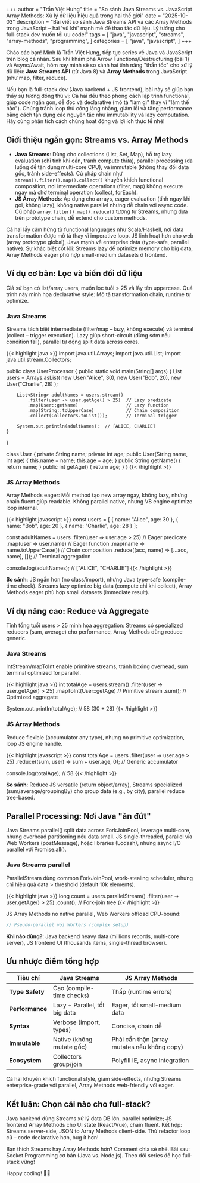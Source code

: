 +++
author = "Trần Việt Hưng"
title = "So sánh Java Streams vs. JavaScript Array Methods: Xử lý dữ liệu hiệu quả trong hai thế giới"
date = "2025-10-03"
description = "Bài viết so sánh Java Streams API và các Array Methods trong JavaScript – hai 'vũ khí' mạnh mẽ để thao tác dữ liệu. Lý tưởng cho full-stack dev muốn tối ưu code!"
tags = [
    "java",
    "javascript",
    "streams",
    "array-methods",
    "programming",
]
categories = [
    "java",
    "javascript",
]
+++

Chào các bạn! Mình là Trần Việt Hưng, tiếp tục series về Java và JavaScript trên blog cá nhân. Sau khi khám phá Arrow Functions/Destructuring (bài 1) và Async/Await, hôm nay mình sẽ so sánh hai tính năng "thần tốc" cho xử lý dữ liệu: **Java Streams API** (từ Java 8) và **Array Methods** trong JavaScript (như map, filter, reduce). 

Nếu bạn là full-stack dev (Java backend + JS frontend), bài này sẽ giúp bạn thấy sự tương đồng thú vị: Cả hai đều theo phong cách lập trình functional, giúp code ngắn gọn, dễ đọc và declarative (mô tả "làm gì" thay vì "làm thế nào"). Chúng tránh loop thủ công lằng nhằng, giảm lỗi và tăng performance bằng cách tận dụng các nguyên tắc như immutability và lazy computation. Hãy cùng phân tích cách chúng hoạt động và lợi ích thực tế nhé!

## Giới thiệu ngắn gọn: Streams vs. Array Methods

- **Java Streams**: Dùng cho collections (List, Set, Map), hỗ trợ lazy evaluation (chỉ tính khi cần, tránh compute thừa), parallel processing (đa luồng để tận dụng multi-core CPU), và immutable (không thay đổi data gốc, tránh side-effects). Cú pháp chain như `stream().filter().map().collect()` khuyến khích functional composition, nơi intermediate operations (filter, map) không execute ngay mà chờ terminal operation (collect, forEach).
- **JS Array Methods**: Áp dụng cho arrays, eager evaluation (tính ngay khi gọi, không lazy), không native parallel nhưng dễ chain với async code. Cú pháp `array.filter().map().reduce()` tương tự Streams, nhưng dựa trên prototype chain, dễ extend cho custom methods.

Cả hai lấy cảm hứng từ functional languages như Scala/Haskell, nơi data transformation được mô tả thay vì imperative loop. JS linh hoạt hơn cho web (array prototype global), Java mạnh về enterprise data (type-safe, parallel native). Sự khác biệt cốt lõi: Streams lazy để optimize memory cho big data, Array Methods eager phù hợp small-medium datasets ở frontend.

## Ví dụ cơ bản: Lọc và biến đổi dữ liệu

Giả sử bạn có list/array users, muốn lọc tuổi > 25 và lấy tên uppercase. Quá trình này minh họa declarative style: Mô tả transformation chain, runtime tự optimize.

### Java Streams
Streams tách biệt intermediate (filter/map – lazy, không execute) và terminal (collect – trigger execution). Lazy giúp short-circuit (dừng sớm nếu condition fail), parallel tự động split data across cores.

{{< highlight java >}}
import java.util.Arrays;
import java.util.List;
import java.util.stream.Collectors;

public class UserProcessor {
    public static void main(String[] args) {
        List<User> users = Arrays.asList(
            new User("Alice", 30),
            new User("Bob", 20),
            new User("Charlie", 28)
        );

        List<String> adultNames = users.stream()
            .filter(user -> user.getAge() > 25)  // Lazy predicate
            .map(User::getName)                  // Lazy function
            .map(String::toUpperCase)            // Chain composition
            .collect(Collectors.toList());       // Terminal trigger

        System.out.println(adultNames);  // [ALICE, CHARLIE]
    }
}

class User {
    private String name;
    private int age;
    public User(String name, int age) { this.name = name; this.age = age; }
    public String getName() { return name; }
    public int getAge() { return age; }
}
{{< /highlight >}}

### JS Array Methods
Array Methods eager: Mỗi method tạo new array ngay, không lazy, nhưng chain fluent giúp readable. Không parallel native, nhưng V8 engine optimize loop internal.

{{< highlight javascript >}}
const users = [
  { name: "Alice", age: 30 },
  { name: "Bob", age: 20 },
  { name: "Charlie", age: 28 }
];

const adultNames = users
  .filter(user => user.age > 25)     // Eager predicate
  .map(user => user.name)            // Eager function
  .map(name => name.toUpperCase())   // Chain composition
  .reduce((acc, name) => [...acc, name], []);  // Terminal aggregation

console.log(adultNames);  // ["ALICE", "CHARLIE"]
{{< /highlight >}}

**So sánh**: JS ngắn hơn (no class/import), nhưng Java type-safe (compile-time check). Streams lazy optimize big data (compute chỉ khi collect), Array Methods eager phù hợp small datasets (immediate result).

## Ví dụ nâng cao: Reduce và Aggregate

Tính tổng tuổi users > 25 minh họa aggregation: Streams có specialized reducers (sum, average) cho performance, Array Methods dùng reduce generic.

### Java Streams
IntStream/mapToInt enable primitive streams, tránh boxing overhead, sum terminal optimized for parallel.

{{< highlight java >}}
int totalAge = users.stream()
    .filter(user -> user.getAge() > 25)
    .mapToInt(User::getAge)  // Primitive stream
    .sum();                  // Optimized aggregate

System.out.println(totalAge);  // 58 (30 + 28)
{{< /highlight >}}

### JS Array Methods
Reduce flexible (accumulator any type), nhưng no primitive optimization, loop JS engine handle.

{{< highlight javascript >}}
const totalAge = users
  .filter(user => user.age > 25)
  .reduce((sum, user) => sum + user.age, 0);  // Generic accumulator

console.log(totalAge);  // 58
{{< /highlight >}}

**So sánh**: Reduce JS versatile (return object/array), Streams specialized (sum/average/groupingBy) cho group data (e.g., by city), parallel reduce tree-based.

## Parallel Processing: Nơi Java "ăn đứt"

Java Streams parallel() split data across ForkJoinPool, leverage multi-core, nhưng overhead partitioning nếu data small. JS single-threaded, parallel via Web Workers (postMessage), hoặc libraries (Lodash), nhưng async I/O parallel với Promise.all().

### Java Streams parallel
ParallelStream dùng common ForkJoinPool, work-stealing scheduler, nhưng chỉ hiệu quả data > threshold (default 10k elements).

{{< highlight java >}}
long count = users.parallelStream()
    .filter(user -> user.getAge() > 25)
    .count();  // Fork-join tree
{{< /highlight >}}

JS Array Methods no native parallel, Web Workers offload CPU-bound:
```javascript
// Pseudo-parallel với Workers (complex setup)
```

**Khi nào dùng?**: Java backend heavy data (millions records, multi-core server), JS frontend UI (thousands items, single-thread browser).

## Ưu nhược điểm tổng hợp

| Tiêu chí          | Java Streams                  | JS Array Methods             |
|-------------------|-------------------------------|------------------------------|
| **Type Safety**  | Cao (compile-time checks)    | Thấp (runtime errors)       |
| **Performance**  | Lazy + Parallel, tốt big data | Eager, tốt small-medium data |
| **Syntax**       | Verbose (import, types)      | Concise, chain dễ           |
| **Immutable**    | Native (không mutate gốc)    | Phải cẩn thận (array mutates nếu không copy) |
| **Ecosystem**    | Collectors group/join        | Polyfill IE, async integration |

Cả hai khuyến khích functional style, giảm side-effects, nhưng Streams enterprise-grade với parallel, Array Methods web-friendly với eager.

## Kết luận: Chọn cái nào cho full-stack?

Java backend dùng Streams xử lý data DB lớn, parallel optimize; JS frontend Array Methods cho UI state (React/Vue), chain fluent. Kết hợp: Streams server-side, JSON to Array Methods client-side. Thử refactor loop cũ – code declarative hơn, bug ít hơn!

Bạn thích Streams hay Array Methods hơn? Comment chia sẻ nhé. Bài sau: Socket Programming cơ bản (Java vs. Node.js). Theo dõi series để học full-stack vững!

Happy coding! 🔄✨

<!--more-->
